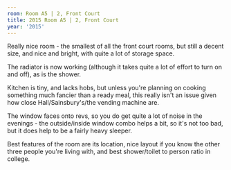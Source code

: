 ```yaml
---
room: Room A5 | 2, Front Court
title: 2015 Room A5 | 2, Front Court
year: '2015'
---
```


Really nice room - the smallest of all the front court rooms, but still a decent size, and nice and bright, with quite a lot of storage space.

The radiator is now working (although it takes quite a lot of effort to turn on and off), as is the shower.

Kitchen is tiny, and lacks hobs, but unless you're planning on cooking something much fancier than a ready meal, this really isn't an issue given how close Hall/Sainsbury's/the vending machine are.

The window faces onto revs, so you do get quite a lot of noise in the evenings - the outside/inside window combo helps a bit, so it's not too bad, but it does help to be a fairly heavy sleeper.

Best features of the room are its location, nice layout if you know the other three people you're living with, and best shower/toilet to person ratio in college.